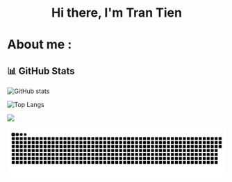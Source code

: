 <h1 align="center">Hi there, I'm Tran Tien</h1>


# About me :

## 📊 GitHub Stats

<picture>
  <source media="(prefers-color-scheme: dark)"
    srcset="https://<YOUR_DEPLOY_URL>/api?username=tt-papoi&theme=tokyonight&show_icons=true&hide=issues&include_orgs=true" />
  <source media="(prefers-color-scheme: light)"
    srcset="https://<YOUR_DEPLOY_URL>/api?username=tt-papoi&theme=tokyonight&show_icons=true&hide=issues&include_orgs=true" />
  <img alt="GitHub stats"
    src="https://<YOUR_DEPLOY_URL>/api?username=tt-papoi&theme=tokyonight&show_icons=true&hide=issues&include_orgs=true" />
</picture>

![Top Langs](https://<YOUR_DEPLOY_URL>/api/top-langs/?username=tt-papoi&theme=tokyonight&layout=compact&include_orgs=true)

![](https://github-readme-streak-stats.herokuapp.com/?user=tt-papoi&theme=dark&hide_border=false)


<a href=#><img src="tt-papoi.svg"></a>

<!-- <p align="center"> 
  Visitor count<br>
  <img src="https://profile-counter.glitch.me/insolitum/count.svg" />
</p> -->
